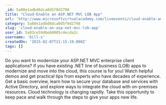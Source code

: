 ```yaml
---
_id: 5a88e1adbd6dca0d5f0d2798
title: "Cloud-Enable an ASP.NET MVC LOB App"
url: 'http://www.microsoftvirtualacademy.com/liveevents/cloud-enable-an-asp-net-mvc-lob-app'
category: 5a88e1adbd6dca0d5f0d2798
slug: 'cloud-enable-an-asp-net-mvc-lob-app'
user_id: 5a83ce59d6eb0005c4ecda2c
username: 'bill-s'
createdOn: '2015-02-07T11:15:19.000Z'
tags: []
---
```


​Do you want to modernize your ASP.NET MVC enterprise client applications? If you have existing .NET line of business (LOB) apps to modernize and move into the cloud, this course is for you! Watch helpful demos and get practical tips from experts who have decades of experience. Get a basic overview, learn how to secure your database and services with Active Directory, and explore ways to integrate the cloud with on-premises resources. Cloud technology is changing rapidly. Take this opportunity to keep pace and walk through the steps to give your apps new life.
